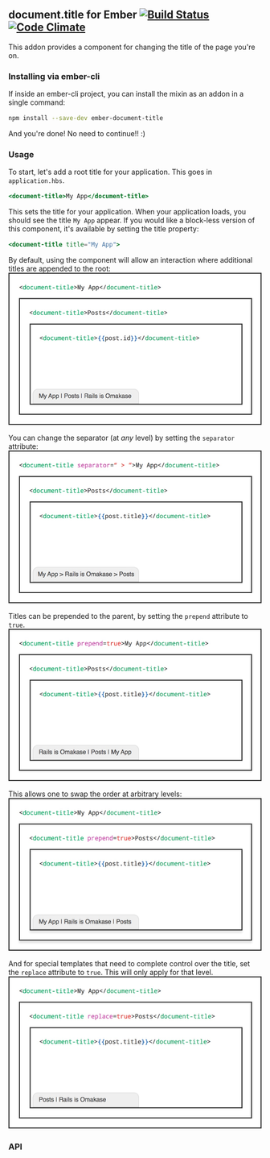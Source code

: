 ## document.title for Ember [![Build Status](https://travis-ci.org/paddle8/ember-document-title.svg)](https://travis-ci.org/paddle8/ember-document-title) [![Code Climate](https://codeclimate.com/github/paddle8/ember-document-title/badges/gpa.svg)](https://codeclimate.com/github/paddle8/ember-document-title)

This addon provides a component for changing the title of the page you're on.


### Installing via ember-cli

If inside an ember-cli project, you can install the mixin as an addon in a single command:

```bash
npm install --save-dev ember-document-title
```

And you're done! No need to continue!! :)

### Usage

To start, let's add a root title for your application. This goes in `application.hbs`.

```handlebars
<document-title>My App</document-title>
```

This sets the title for your application. When your application loads, you should see the title `My App` appear. If you would like a block-less version of this component, it's available by setting the title property:

```handlebars
<document-title title="My App">
```

By default, using the component will allow an interaction where additional titles are appended to the root:
![Defaults](public/default.jpg)

You can change the separator (at *any* level) by setting the `separator` attribute:
![Custom Separator](public/separator.jpg)

Titles can be prepended to the parent, by setting the `prepend` attribute to `true`.
![Prepend](public/prepend.jpg)

This allows one to swap the order at arbitrary levels:
![Nested Prepend](public/prepend-nested.jpg)

And for special templates that need to complete control over the title, set the `replace` attribute to `true`. This will only apply for that level.
![Replace](public/replace.jpg)

### API

